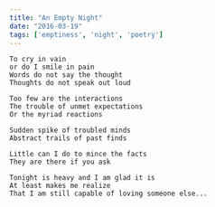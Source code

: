 ```yaml
---
title: "An Empty Night"
date: "2016-03-19"
tags: ['emptiness', 'night', 'poetry']
---
```

    To cry in vain
    or do I smile in pain
    Words do not say the thought
    Thoughts do not speak out loud

    Too few are the interactions
    The trouble of unmet expectations
    Or the myriad reactions

    Sudden spike of troubled minds
    Abstract trails of past finds

    Little can I do to mince the facts
    They are there if you ask

    Tonight is heavy and I am glad it is
    At least makes me realize
    That I am still capable of loving someone else...

